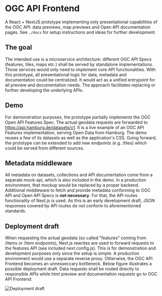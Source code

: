 # OGC API Frontend

A React + NextJS prototype implementing only presentational capabilities of the OGC API:
data previews, map previews and Open API documentation pages.
See `./docs` for setup instructions and ideas for further development.

## The goal

The intended use is a microservice architecture: different OGC API Specs
(features, tiles, maps etc.) shall be served by standalone implementations.
Those services would only need to implement core API functionalities.
With this prototype, all presentational logic for data, metadata and documentation could be centralized. It would act as a unified entrypoint for all preview and documentation needs.
The approach facilitates replacing or further developing the underlying APIs.

## Demo

For demonstration purposes, the prototype partially implements the OGC Open API Features Spec. The actual geodata requests are forwarded to https://api.hamburg.de/datasets/v1.
It is a live example of an OGC API Features implementation, serving Open Data from Hamburg.
The demo reuses a few of its datasets as well as the application's CSS.
Going forward, the prototype can be extended to add new endpoints (e.g. /tiles) which
could be served from different sources.

## Metadata middleware

All metadata on datasets, collections and API documentation come from a separate mock-api,
which is also included in the demo. In a production environment, that mockup would be replaced by a proper backend. Additional middleware to fetch and provide metadata conforming to OGC API and Open API Specs is **not necessary**. For that, the API routes functionality of Next.js is used. As this is an early development draft, JSON responses covered by API routes do not conform to aforementioned standards.

## Deployment draft

When requesting the actual geodata (so called "features" coming from /items or /item endpoints),
Next.js rewrites are used to forward requests to the features API (see included next.config.js).
This is for demonstration and development purposes only since the setup is simple.
A production environment would use a separate reverse proxy.
Otherwise, the OGC API Frontend becomes an unnesseccary bottleneck.
Below figure illustrates a possible deployment draft.
Data requests shall be routed directly to responsible APIs while
html preview and documentation requests go to OGC API Frontend:

![Deployment draft](./docs/architecture.png)
